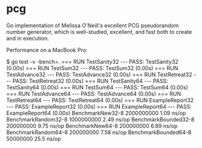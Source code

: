 # pcg
Go implementation of Melissa O'Neill's excellent PCG pseudorandom number generator, which is 
well-studied, excellent, and fast both to create and in execution.

Performance on a MacBook Pro:

$ go test -v -bench=.
=== RUN   TestSanity32
--- PASS: TestSanity32 (0.00s)
=== RUN   TestSum32
--- PASS: TestSum32 (0.00s)
=== RUN   TestAdvance32
--- PASS: TestAdvance32 (0.00s)
=== RUN   TestRetreat32
--- PASS: TestRetreat32 (0.00s)
=== RUN   TestSanity64
--- PASS: TestSanity64 (0.00s)
=== RUN   TestSum64
--- PASS: TestSum64 (0.00s)
=== RUN   TestAdvance64
--- PASS: TestAdvance64 (0.00s)
=== RUN   TestRetreat64
--- PASS: TestRetreat64 (0.00s)
=== RUN   ExampleReport32
--- PASS: ExampleReport32 (0.00s)
=== RUN   ExampleReport64
--- PASS: ExampleReport64 (0.00s)
BenchmarkNew32-8    	2000000000	         1.09 ns/op
BenchmarkRandom32-8 	1000000000	         2.49 ns/op
BenchmarkBounded32-8	200000000	         9.75 ns/op
BenchmarkNew64-8    	200000000	         6.89 ns/op
BenchmarkRandom64-8 	200000000	         7.58 ns/op
BenchmarkBounded64-8	50000000	        25.5 ns/op
